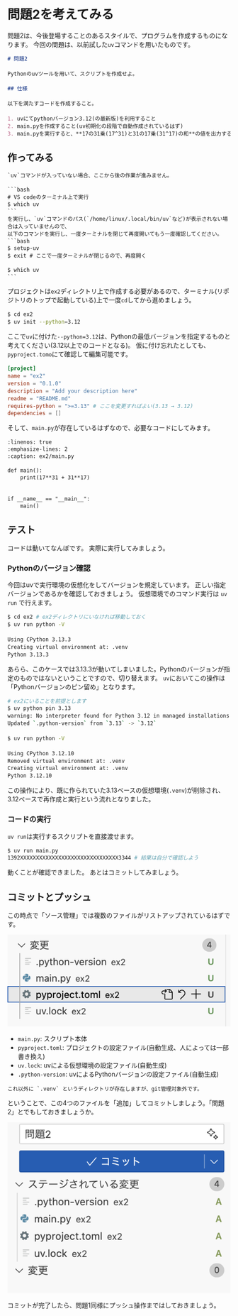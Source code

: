 # 問題2を考えてみる

問題2は、今後登場することのあるスタイルで、プログラムを作成するものになります。
今回の問題は、以前試した`uv`コマンドを用いたものです。

```markdown
# 問題2

Pythonのuvツールを用いて、スクリプトを作成せよ。

## 仕様

以下を満たすコードを作成すること。

1. uvにてpythonバージョン3.12(の最新版)を利用すること
2. main.pyを作成すること(uv初期化の段階で自動作成されているはず)
3. main.pyを実行すると、**17の31乗(17^31)と31の17乗(31^17)の和**の値を出力すること

```

## 作ってみる

````{note}
`uv`コマンドが入っていない場合、ここから後の作業が進みません。

```bash
# VS codeのターミナル上で実行
$ which uv
```
を実行し、`uv`コマンドのパス(`/home/linux/.local/bin/uv`など)が表示されない場合は入っていませんので、
以下のコマンドを実行し、一度ターミナルを閉じて再度開いてもう一度確認してください。
```bash
$ setup-uv
$ exit # ここで一度ターミナルが閉じるので、再度開く

$ which uv
```
````

プロジェクトは`ex2`ディレクトリ上で作成する必要があるので、ターミナル(リポジトリのトップで起動している)上で一度`cd`してから進めましょう。

```bash
$ cd ex2
$ uv init --python=3.12
```

ここで`uv`に付けた`--python=3.12`は、Pythonの最低バージョンを指定するものと考えてください(3.12以上でのコードとなる)。
仮に付け忘れたとしても、`pyproject.tomo`にて確認して編集可能です。

```toml
[project]
name = "ex2"
version = "0.1.0"
description = "Add your description here"
readme = "README.md"
requires-python = ">=3.13" # ここを変更すればよい(3.13 → 3.12)
dependencies = []
```

そして、`main.py`が存在しているはずなので、必要なコードにしてみます。

```{code-block} python
:linenos: true
:emphasize-lines: 2
:caption: ex2/main.py

def main():
    print(17**31 + 31**17)


if __name__ == "__main__":
    main()

```

## テスト

コードは動いてなんぼです。
実際に実行してみましょう。

### Pythonのバージョン確認

今回はuvで実行環境の仮想化をしてバージョンを規定しています。
正しい指定バージョンであるかを確認しておきましょう。
仮想環境でのコマンド実行は `uv run` で行えます。

```bash
$ cd ex2 # ex2ディレクトリにいなければ移動しておく
$ uv run python -V

Using CPython 3.13.3
Creating virtual environment at: .venv
Python 3.13.3
```

あらら、このケースでは3.13.3が動いてしまいました。Pythonのバージョンが指定のものではないということですので、切り替えます。
`uv`においてこの操作は「Pythonバージョンのピン留め」となります。

```bash
# ex2にいることを前提とします
$ uv python pin 3.13
warning: No interpreter found for Python 3.12 in managed installations or search path
Updated `.python-version` from `3.13` -> `3.12`

$ uv run python -V

Using CPython 3.12.10
Removed virtual environment at: .venv
Creating virtual environment at: .venv
Python 3.12.10
```

この操作により、既に作られていた3.13ベースの仮想環境(`.venv`)が削除され、3.12ベースで再作成と実行という流れとなりました。

### コードの実行

`uv run`は実行するスクリプトを直接渡せます。

```bash
$ uv run main.py
1392XXXXXXXXXXXXXXXXXXXXXXXXXXXXXXX3344 # 結果は自分で確認しよう
```

動くことが確認できました。
あとはコミットしてみましょう。

## コミットとプッシュ

この時点で「ソース管理」では複数のファイルがリストアップされているはずです。

![](images/ex2-diff.png)

- `main.py`: スクリプト本体
- `pyproject.toml`: プロジェクトの設定ファイル(自動生成、人によっては一部書き換え)
- `uv.lock`: uvによる仮想環境の設定ファイル(自動生成)
- `.python-version`: uvによるPythonバージョンの設定ファイル(自動生成)

```{note}
これ以外に `.venv` というディレクトリが存在しますが、git管理対象外です。
```

ということで、この4つのファイルを「追加」してコミットしましょう。「問題2」とでもしておきましょうか。

![](images/ex2-staged.png)

コミットが完了したら、問題1同様にプッシュ操作まではしておきましょう。

